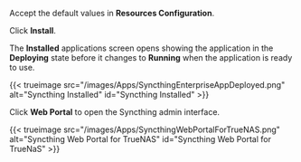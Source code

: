 &NewLine;

Accept the default values in **Resources Configuration**.

Click **Install**.

The **Installed** applications screen opens showing the application in the **Deploying** state before it changes to **Running** when the application is ready to use. 

{{< trueimage src="/images/Apps/SyncthingEnterpriseAppDeployed.png" alt="Syncthing Installed" id="Syncthing Installed" >}}

Click **Web Portal** to open the Syncthing admin interface.

{{< trueimage src="/images/Apps/SyncthingWebPortalForTrueNAS.png" alt="Syncthing Web Portal for TrueNAS" id="Syncthing Web Portal for TrueNaS" >}}
